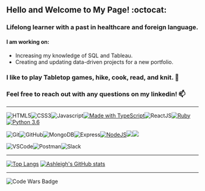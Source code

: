 

## Hello and Welcome to My Page! :octocat:

### Lifelong learner with a past in healthcare and foreign language. 

#### I am working on:
   - Increasing my knowledge of SQL and Tableau.
   - Creating and updating data-driven projects for a new portfolio.

### I like to play Tabletop games, hike, cook, read, and knit. :evergreen_tree:

### Feel free to reach out with any questions on my linkedin!  :mailbox:

________________________________________________________________________________________________



<img src="https://camo.githubusercontent.com/2fad14d202b24de54ef28fb28fc41b3fe661fc22ca72ab6045ed280d277bb536/68747470733a2f2f696d672e736869656c64732e696f2f62616467652f2d48544d4c352d4533344632363f7374796c653d666c6174266c6f676f3d68746d6c35266c6f676f436f6c6f723d7768697465" alt="HTML5" data-canonical-src="https://img.shields.io/badge/-HTML5-E34F26?style=flat&amp;logo=html5&amp;logoColor=white" style="max-width: 100%;"><img src="https://camo.githubusercontent.com/08e3417e303c538f8e6007ab74f879c47fcce09ab7d874cd6cc9c0fb88219021/68747470733a2f2f696d672e736869656c64732e696f2f62616467652f2d435353332d3135373242363f7374796c653d666c6174266c6f676f3d63737333" alt="CSS3" data-canonical-src="https://img.shields.io/badge/-CSS3-1572B6?style=flat&amp;logo=css3" style="max-width: 100%;"><img src="https://camo.githubusercontent.com/975e2e5658278e06b755ba493fd0586ed6539736abbec5daffac2442b2846aad/68747470733a2f2f696d672e736869656c64732e696f2f62616467652f2d4a6176615363726970742d4544443232323f7374796c653d666c6174266c6f676f3d6a617661736372697074266c6f676f436f6c6f723d7768697465" alt="Javascript" data-canonical-src="https://img.shields.io/badge/-JavaScript-EDD222?style=flat&amp;logo=javascript&amp;logoColor=white" style="max-width: 100%;">[![Made with TypeScript](https://img.shields.io/badge/TypeScript-blue?logo=typescript&logoColor=white)](https://typescriptlang.org "Go to TypeScript homepage")<img src="https://camo.githubusercontent.com/40ac0c3383947c54ebf31baf75de6f9570ee6a5932147671bff119aeee7e746a/68747470733a2f2f696d672e736869656c64732e696f2f62616467652f2d52656163744a532d3531434246323f7374796c653d666c6174266c6f676f3d7265616374266c6f676f436f6c6f723d7768697465" alt="ReactJS" data-canonical-src="https://img.shields.io/badge/-ReactJS-51CBF2?style=flat&amp;logo=react&amp;logoColor=white" style="max-width: 100%;">[![Ruby](https://badgen.net/badge/icon/ruby?icon=ruby&label)](https://https://ruby-lang.org/)[![Python 3.6](https://img.shields.io/badge/python-3.6-blue.svg)](https://www.python.org/downloads/release/python-360/)


<img src="https://camo.githubusercontent.com/f7c3ee03e8c0f6b42e081dbc1d4baf4d524919bc7272ad550020871b8cd5ee98/68747470733a2f2f696d672e736869656c64732e696f2f62616467652f2d4769742d4630353033323f7374796c653d666c6174266c6f676f3d676974266c6f676f436f6c6f723d7768697465" alt="Git" data-canonical-src="https://img.shields.io/badge/-Git-F05032?style=flat&amp;logo=git&amp;logoColor=white" style="max-width: 100%;"><img src="https://camo.githubusercontent.com/3c91871f985d8db2a347c06153c64b5ada57e695d12c41e8f7750e05f0f7bd4a/68747470733a2f2f696d672e736869656c64732e696f2f62616467652f2d4769746875622d3138313731373f7374796c653d666c6174266c6f676f3d676974687562266c6f676f436f6c6f723d7768697465" alt="GitHub" data-canonical-src="https://img.shields.io/badge/-Github-181717?style=flat&amp;logo=github&amp;logoColor=white" style="max-width: 100%;"><img src="https://camo.githubusercontent.com/b3d180910f8001d940748586d88a56425a6d7ee59293b2e4f12bdbc64fe411c8/687474703a2f2f696d672e736869656c64732e696f2f62616467652f2d4d6f6e676f44422d3437413234383f7374796c653d666c6174266c6f676f3d6d6f6e676f6462266c6f676f436f6c6f723d7768697465" alt="MongoDB" data-canonical-src="http://img.shields.io/badge/-MongoDB-47A248?style=flat&amp;logo=mongodb&amp;logoColor=white" style="max-width: 100%;"><img src="https://camo.githubusercontent.com/b0f33ae08e4bf19d134217d3f34c47f7b06b729b31cb6584a68ae5bce04dd302/687474703a2f2f696d672e736869656c64732e696f2f62616467652f2d457870726573732d626c61636b3f7374796c653d666c6174266c6f676f3d65787072657373266c6f676f436f6c6f723d7768697465" alt="Express" data-canonical-src="http://img.shields.io/badge/-Express-black?style=flat&amp;logo=express&amp;logoColor=white" style="max-width: 100%;"><a target="_blank" rel="noopener noreferrer" href="https://camo.githubusercontent.com/7d0545593533eb5ceb6d6674f27ad6aa4058a6a0bc68abaec5b7cf2f7e47fab0/687474703a2f2f696d672e736869656c64732e696f2f62616467652f2d4e6f64654a532d3645424632303f7374796c653d666c6174266c6f676f3d6e6f64652e6a73266c6f676f436f6c6f723d7768697465"><img src="https://camo.githubusercontent.com/7d0545593533eb5ceb6d6674f27ad6aa4058a6a0bc68abaec5b7cf2f7e47fab0/687474703a2f2f696d672e736869656c64732e696f2f62616467652f2d4e6f64654a532d3645424632303f7374796c653d666c6174266c6f676f3d6e6f64652e6a73266c6f676f436f6c6f723d7768697465" alt="NodeJS" data-canonical-src="http://img.shields.io/badge/-NodeJS-6EBF20?style=flat&amp;logo=node.js&amp;logoColor=white" style="max-width: 100%;"></a><img src="https://img.shields.io/badge/-MySQL-4479A1?logo=MySQL&logoColor=white"></a><img src="https://img.shields.io/badge/-Tableau-E97627?logo=Tableau&logoColor=white"></a>










<img src="https://camo.githubusercontent.com/9da148b6bfbeebe48d20bed6b37e46d7c2af6d089f75a33df969870afed83693/68747470733a2f2f696d672e736869656c64732e696f2f62616467652f2d5653436f64652d3030374143433f7374796c653d666c6174266c6f676f3d76697375616c2d73747564696f2d636f6465266c6f676f436f6c6f723d7768697465" alt="VSCode" data-canonical-src="https://img.shields.io/badge/-VSCode-007ACC?style=flat&amp;logo=visual-studio-code&amp;logoColor=white" style="max-width: 100%;"><img src="https://camo.githubusercontent.com/a5067978ddd6241474f6bf2c39751e82e5d2a2532c2d7cb8f464679d83637263/68747470733a2f2f696d672e736869656c64732e696f2f62616467652f2d506f73746d616e2d4646364333373f7374796c653d666c6174266c6f676f3d706f73746d616e266c6f676f436f6c6f723d7768697465" alt="Postman" data-canonical-src="https://img.shields.io/badge/-Postman-FF6C37?style=flat&amp;logo=postman&amp;logoColor=white" style="max-width: 100%;"><img src="https://camo.githubusercontent.com/69329610165ec0d48ad5df4dee2316fa85ea44907a39ea390c1e30f2fe90dfaf/68747470733a2f2f696d672e736869656c64732e696f2f62616467652f2d536c61636b2d3441313534423f7374796c653d666c6174266c6f676f3d736c61636b266c6f676f436f6c6f723d7768697465" alt="Slack" data-canonical-src="https://img.shields.io/badge/-Slack-4A154B?style=flat&amp;logo=slack&amp;logoColor=white" style="max-width: 100%;">

_______________________________________________________________________________________________________

[![Top Langs](https://github-readme-stats.vercel.app/api/top-langs/?username=ashleighrene&layout=compact)](https://github.com/ashleighrene/github-readme-stats)
[![Ashleigh's GitHub stats](https://github-readme-stats.vercel.app/api?username=ashleighrene)](https://github.com/ashleighrene/github-readme-stats)
________________________________________________________________________________________________________

![Code Wars Badge](https://www.codewars.com/users/ashleighrene/badges/micro)

